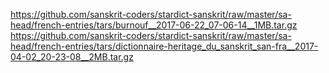 https://github.com/sanskrit-coders/stardict-sanskrit/raw/master/sa-head/french-entries/tars/burnouf__2017-06-22_07-06-14__1MB.tar.gz
https://github.com/sanskrit-coders/stardict-sanskrit/raw/master/sa-head/french-entries/tars/dictionnaire-heritage_du_sanskrit_san-fra__2017-04-02_20-23-08__2MB.tar.gz
